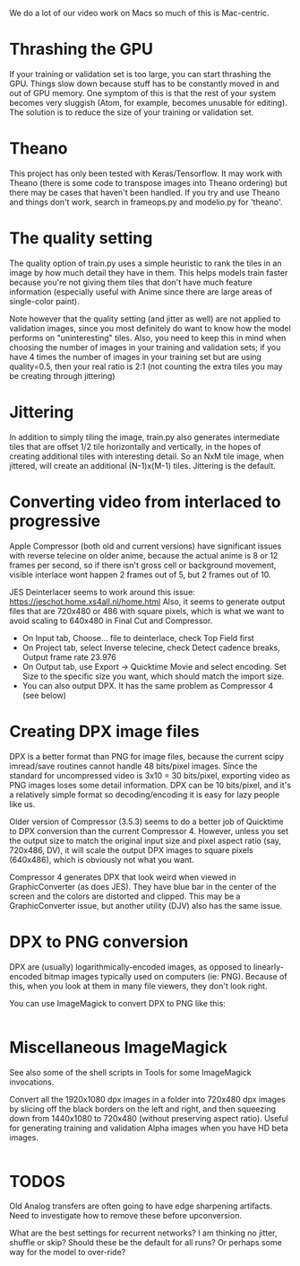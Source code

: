 We do a lot of our video work on Macs so much of this is Mac-centric.

# Thrashing the GPU

If your training or validation set is too large, you can start thrashing the GPU. Things slow down because
stuff has to be constantly moved in and out of GPU memory. One symptom of this is that the rest of your
system becomes very sluggish (Atom, for example, becomes unusable for editing). The solution is to reduce
the size of your training or validation set.

# Theano

This project has only been tested with Keras/Tensorflow. It may work with Theano (there is some code to
transpose images into Theano ordering) but there may be cases that haven't been handled. If you try and
use Theano and things don't work, search in frameops.py and modelio.py for 'theano'.

# The quality setting

The quality option of train.py uses a simple heuristic to rank the tiles in an image by how much detail
they have in them. This helps models train faster because you're not giving them tiles that don't have
much feature information (especially useful with Anime since there are large areas of single-color paint).

Note however that the quality setting (and jitter as well) are not applied to validation images, since
you most definitely do want to know how the model performs on "uninteresting" tiles. Also, you need to
keep this in mind when choosing the number of images in your training and validation sets; if you have
4 times the number of images in your training set but are using quality=0.5, then your real ratio is
2:1 (not counting the extra tiles you may be creating through jittering)

# Jittering

In addition to simply tiling the image, train.py also generates intermediate tiles that are offset
1/2 tile horizontally and vertically, in the hopes of creating additional tiles with interesting
detail. So an NxM tile image, when jittered, will create an additional (N-1)x(M-1) tiles. Jittering
is the default.

# Converting video from interlaced to progressive

Apple Compressor (both old and current versions) have significant issues with reverse telecine on older anime,
because the actual anime is 8 or 12 frames per second, so if there isn't gross cell or background movement,
visible interlace wont happen 2 frames out of 5, but 2 frames out of 10.

JES Deinterlacer seems to work around this issue: https://jeschot.home.xs4all.nl/home.html Also, it seems to generate
output files that are 720x480 or 486 with square pixels, which is what we want to avoid scaling to 640x480 in
Final Cut and Compressor.

- On Input tab, Choose... file to deinterlace, check Top Field first
- On Project tab, select Inverse telecine, check Detect cadence breaks, Output frame rate 23.976
- On Output tab, use Export -> Quicktime Movie and select encoding. Set Size to the specific
size you want, which should match the import size.
- You can also output DPX. It has the same problem as Compressor 4 (see below)

# Creating DPX image files

DPX is a better format than PNG for image files, because the current scipy imread/save routines cannot handle 48 bits/pixel images. Since the standard for uncompressed video is 3x10 = 30 bits/pixel, exporting video as PNG images loses some detail information. DPX can be 10 bits/pixel, and it's a relatively simple format so decoding/encoding it is easy for lazy people like us.

Older version of Compressor (3.5.3) seems to do a better job of Quicktime to DPX conversion than the current Compressor 4.
However, unless you set the output size to match the original input size and pixel aspect ratio (say, 720x486, DV),
it will scale the output DPX images to square pixels (640x486), which is obviously not what you want.

Compressor 4 generates DPX that look weird when viewed in GraphicConverter (as does JES). They have blue bar in the center of the screen and the colors are distorted and clipped. This may be a GraphicConverter issue, but another utility (DJV) also has the same issue.

# DPX to PNG conversion

DPX are (usually) logarithmically-encoded images, as opposed to linearly-encoded bitmap images typically used on computers (ie: PNG). Because of this, when you look at them in many file viewers, they don't look right.

You can use ImageMagick to convert DPX to PNG like this:

```convert {source dpx file} -set colorspace sRGB {destination png file}
```

# Miscellaneous ImageMagick

See also some of the shell scripts in Tools for some ImageMagick invocations.

Convert all the 1920x1080 dpx images in a folder into 720x480 dpx images by slicing off the black borders on the left
and right, and then squeezing down from 1440x1080 to 720x480 (without preserving aspect ratio).
Useful for generating training and validation Alpha images when you have HD beta images.

```mogrify -shave 240x0 -resize 720x480\! *.dpx
```

# TODOS

Old Analog transfers are often going to have edge sharpening artifacts. Need to investigate how to remove these before
upconversion.

What are the best settings for recurrent networks? I am thinking no jitter, shuffle or skip? Should these be the default
for all runs? Or perhaps some way for the model to over-ride?
